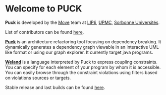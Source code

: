 # Welcome to PUCK

__Puck__ is developed by the [Move](https://www.lip6.fr/recherche/team.php?acronyme=MoVe) team at [LIP6](http://www.lip6.fr), [UPMC](http://www.upmc.fr), [Sorbonne Universités](http://www.sorbonne-universites.fr/).

List of contributors can be found [here](contributors.md).

[__Puck__](puck.md) is an architecture refactoring tool focusing on dependency breaking. It dynamically generates a dependency graph viewable in an interactive UML-like format or using our graph explorer. It currently target java programs.

[__Weland__](weland.md) is a language interpreted by Puck to express coupling constraints. You can specify for each element of your program by whom it is accessible. You can easily browse through the constraint violations using filters based on violations sources or targets.

Stable release and last builds can be found [here](https://puckdistrib.github.io/puck/).
